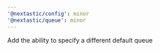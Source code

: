 ```yaml
---
'@nextastic/config': minor
'@nextastic/queue': minor
---
```


Add the ability to specify a different default queue

